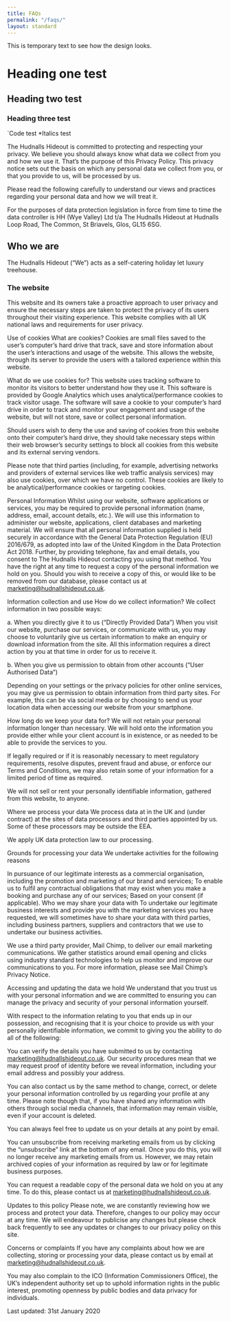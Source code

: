 ```yaml
---
title: FAQs
permalink: "/faqs/"
layout: standard
---
```


This is temporary text to see how the design looks. 

# Heading one test
## Heading two test
### Heading three test
`Code test
*Italics test


The Hudnalls Hideout is committed to protecting and respecting your privacy. We believe you should always know what data we collect from you and how we use it. That’s the purpose of this Privacy Policy.
This privacy notice sets out the basis on which any personal data we collect from you, or that you provide to us, will be processed by us.

Please read the following carefully to understand our views and practices regarding your personal data and how we will treat it.

For the purposes of data protection legislation in force from time to time the data controller is HH (Wye Valley) Ltd t/a The Hudnalls Hideout at Hudnalls Loop Road, The Common, St Briavels, Glos, GL15 6SG.

## **Who we are**
The Hudnalls Hideout (“We”) acts as a self-catering holiday let luxury treehouse.

### **The website**
This website and its owners take a proactive approach to user privacy and ensure the necessary steps are taken to protect the privacy of its users throughout their visiting experience. This website complies with all UK national laws and requirements for user privacy.

Use of cookies
What are cookies?
Cookies are small files saved to the user’s computer’s hard drive that track, save and store information about the user’s interactions and usage of the website. This allows the website, through its server to provide the users with a tailored experience within this website.

What do we use cookies for?
This website uses tracking software to monitor its visitors to better understand how they use it. This software is provided by Google Analytics which uses analytical/performance cookies to track visitor usage. The software will save a cookie to your computer’s hard drive in order to track and monitor your engagement and usage of the website, but will not store, save or collect personal information.

Should users wish to deny the use and saving of cookies from this website onto their computer’s hard drive, they should take necessary steps within their web browser’s security settings to block all cookies from this website and its external serving vendors.

Please note that third parties (including, for example, advertising networks and providers of external services like web traffic analysis services) may also use cookies, over which we have no control. These cookies are likely to be analytical/performance cookies or targeting cookies.

Personal Information
Whilst using our website, software applications or services, you may be required to provide personal information (name, address, email, account details, etc.). We will use this information to administer our website, applications, client databases and marketing material. We will ensure that all personal information supplied is held securely in accordance with the General Data Protection Regulation (EU) 2016/679, as adopted into law of the United Kingdom in the Data Protection Act 2018. Further, by providing telephone, fax and email details, you consent to The Hudnalls Hideout contacting you using that method. You have the right at any time to request a copy of the personal information we hold on you. Should you wish to receive a copy of this, or would like to be removed from our database, please contact us at marketing@hudnallshideout.co.uk.

Information collection and use
How do we collect information?
We collect information in two possible ways:

a. When you directly give it to us (“Directly Provided Data”)
When you visit our website, purchase our services, or communicate with us, you may choose to voluntarily give us certain information to make an enquiry or download information from the site. All this information requires a direct action by you at that time in order for us to receive it.

b. When you give us permission to obtain from other accounts (“User Authorised Data”)

Depending on your settings or the privacy policies for other online services, you may give us permission to obtain information from third party sites. For example, this can be via social media or by choosing to send us your location data when accessing our website from your smartphone.

How long do we keep your data for?
We will not retain your personal information longer than necessary. We will hold onto the information you provide either while your client account is in existence, or as needed to be able to provide the services to you.

If legally required or if it is reasonably necessary to meet regulatory requirements, resolve disputes, prevent fraud and abuse, or enforce our Terms and Conditions, we may also retain some of your information for a limited period of time as required.

We will not sell or rent your personally identifiable information, gathered from this website, to anyone.

Where we process your data
We process data at in the UK and (under contract) at the sites of data processors and third parties appointed by us. Some of these processors may be outside the EEA.

We apply UK data protection law to our processing.

Grounds for processing your data
We undertake activities for the following reasons

In pursuance of our legitimate interests as a commercial organisation, including the promotion and marketing of our brand and services;
To enable us to fulfil any contractual obligations that may exist when you make a booking and purchase any of our services;
Based on your consent (if applicable).
Who we may share your data with
To undertake our legitimate business interests and provide you with the marketing services you have requested, we will sometimes have to share your data with third parties, including business partners, suppliers and contractors that we use to undertake our business activities.

We use a third party provider, Mail Chimp, to deliver our email marketing communications. We gather statistics around email opening and clicks using industry standard technologies to help us monitor and improve our communications to you. For more information, please see Mail Chimp’s Privacy Notice.

Accessing and updating the data we hold
We understand that you trust us with your personal information and we are committed to ensuring you can manage the privacy and security of your personal information yourself.

With respect to the information relating to you that ends up in our possession, and recognising that it is your choice to provide us with your personally identifiable information, we commit to giving you the ability to do all of the following:

You can verify the details you have submitted to us by contacting marketing@hudnallshideout.co.uk. Our security procedures mean that we may request proof of identity before we reveal information, including your email address and possibly your address.

You can also contact us by the same method to change, correct, or delete your personal information controlled by us regarding your profile at any time. Please note though that, if you have shared any information with others through social media channels, that information may remain visible, even if your account is deleted.

You can always feel free to update us on your details at any point by email.

You can unsubscribe from receiving marketing emails from us by clicking the “unsubscribe” link at the bottom of any email. Once you do this, you will no longer receive any marketing emails from us. However, we may retain archived copies of your information as required by law or for legitimate business purposes.

You can request a readable copy of the personal data we hold on you at any time. To do this, please contact us at marketing@hudnallshideout.co.uk.

Updates to this policy
Please note, we are constantly reviewing how we process and protect your data. Therefore, changes to our policy may occur at any time. We will endeavour to publicise any changes but please check back frequently to see any updates or changes to our privacy policy on this site.

Concerns or complaints
If you have any complaints about how we are collecting, storing or processing your data, please contact us by email at marketing@hudnallshideout.co.uk.

You may also complain to the ICO (Information Commissioners Office), the UK’s independent authority set up to uphold information rights in the public interest, promoting openness by public bodies and data privacy for individuals.

Last updated: 31st January 2020